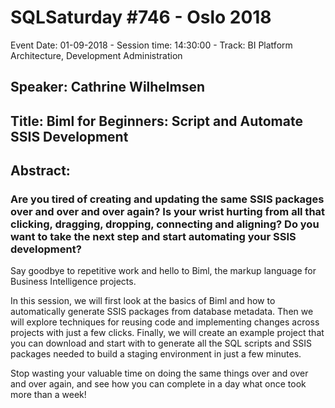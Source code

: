 # SQLSaturday #746 - Oslo 2018
Event Date: 01-09-2018 - Session time: 14:30:00 - Track: BI Platform Architecture, Development  Administration
## Speaker: Cathrine Wilhelmsen
## Title: Biml for Beginners: Script and Automate SSIS Development
## Abstract:
### Are you tired of creating and updating the same SSIS packages over and over and over again? Is your wrist hurting from all that clicking, dragging, dropping, connecting and aligning? Do you want to take the next step and start automating your SSIS development?

Say goodbye to repetitive work and hello to Biml, the markup language for Business Intelligence projects.

In this session, we will first look at the basics of Biml and how to automatically generate SSIS packages from database metadata. Then we will explore techniques for reusing code and implementing changes across projects with just a few clicks. Finally, we will create an example project that you can download and start with to generate all the SQL scripts and SSIS packages needed to build a staging environment in just a few minutes.

Stop wasting your valuable time on doing the same things over and over and over again, and see how you can complete in a day what once took more than a week!
